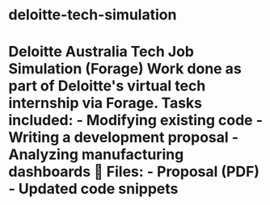# deloitte-tech-simulation
# Deloitte Australia Tech Job Simulation (Forage)  Work done as part of Deloitte's virtual tech internship via Forage. Tasks included: - Modifying existing code - Writing a development proposal - Analyzing manufacturing dashboards  📁 Files: - Proposal (PDF) - Updated code snippets
